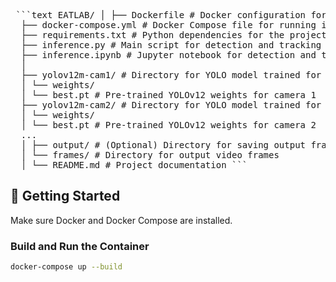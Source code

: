 <pre> ```text EATLAB/ │ ├── Dockerfile # Docker configuration for building YOLO + OpenCV + DeepSort 
  ├── docker-compose.yml # Docker Compose file for running inference in a container 
  ├── requirements.txt # Python dependencies for the project 
  ├── inference.py # Main script for detection and tracking 
  ├── inference.ipynb # Jupyter notebook for detection and tracking 
  │ 
  ├── yolov12m-cam1/ # Directory for YOLO model trained for camera 1 
  │ └── weights/ 
  │ └── best.pt # Pre-trained YOLOv12 weights for camera 1 
  ├── yolov12m-cam2/ # Directory for YOLO model trained for camera 2 
  │ └── weights/ 
  │ └── best.pt # Pre-trained YOLOv12 weights for camera 2 
  ...
  │ ├── output/ # (Optional) Directory for saving output frames or logs 
  │ └── frames/ # Directory for output video frames 
  │ └── README.md # Project documentation ``` </pre>

  ## 🚀 Getting Started

Make sure Docker and Docker Compose are installed.

### Build and Run the Container

```bash
docker-compose up --build
